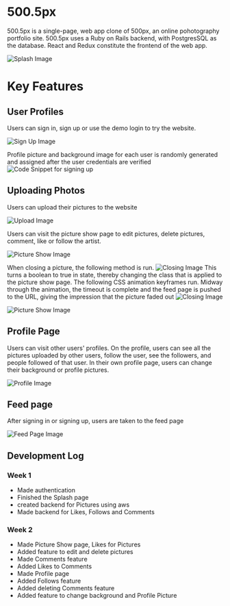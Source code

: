 
# 500.5px

500.5px is a single-page, web app clone of 500px, an online pohotography portfolio site.
500.5px uses a Ruby on Rails backend, with PostgresSQL as the database. React and Redux 
constitute the frontend of the web app.   

![Splash Image](readme_resources/splash_img.png)

# Key Features 

## User Profiles 

Users can sign in, sign up or use the demo login to try the website. 

![Sign Up Image](readme_resources/sign_up.png)

Profile picture and background image for each user is randomly generated and assigned after the user credentials are verified
![Code Snippet for signing up](readme_resources/user_creation.png)


## Uploading Photos 

Users can upload their pictures to the website

![Upload Image](readme_resources/upload.png)

Users can visit the picture show page to edit pictures, delete pictures, comment, like or follow the artist.

![Picture Show Image](readme_resources/pic_detail.png)

When closing a picture, the following method is run. 
![Closing Image](readme_resources/closing_pic.png)
This turns a boolean to true in state, thereby changing the class that is applied to the picture show page. The following CSS animation keyframes run. Midway through the animation, the timeout is complete and the feed page is pushed to the URL, giving the impression that the picture faded out
![Closing Image](readme_resources/closing_pic_animation.png)


![Picture Show Image](readme_resources/pic_detail_2.png)


## Profile Page 

Users can visit other users' profiles. On the profile, users can see all the pictures uploaded by other users,
follow the user, see the followers, and people followed of that user. In their own profile page, users can change 
their background or profile pictures.


![Profile Image](readme_resources/profile.png)

## Feed page

After signing in or signing up, users are taken to the feed page


![Feed Page Image](readme_resources/feed_page.png)



## Development Log

### Week 1

* Made authentication 
* Finished the Splash page 
* created backend for Pictures using aws 
* Made backend for Likes, Follows and Comments

### Week 2

* Made Picture Show page, Likes for Pictures
* Added feature to edit and delete pictures
* Made Comments feature
* Added Likes to Comments
* Made Profile page
* Added Follows feature 
* Added deleting Comments feature
* Added feature to change background and Profile Picture
